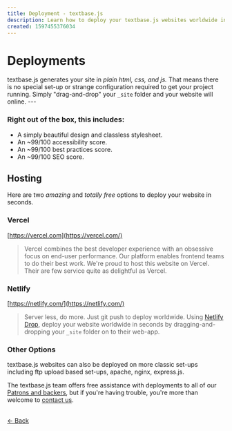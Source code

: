 ```yaml
---
title: Deployment - textbase.js
description: Learn how to deploy your textbase.js websites worldwide in minutes with these amazing tools.
created: 1597455376034
---
```


# Deployments

textbase.js generates your site in _plain html, css, and js._ That means there is no special set-up or strange configuration required to get your project running. Simply "drag-and-drop" your `_site` folder and your website will online. ---

### Right out of the box, this includes:

- A simply beautiful design and classless stylesheet.
- An ~99/100 accessibility score.
- An ~99/100 best practices score.
- An ~99/100 SEO score.

## Hosting

Here are two _amazing_ and _totally free_ options to deploy your website in seconds.

### Vercel

[https://vercel.com](https://vercel.com/)

> Vercel combines the best developer experience with an obsessive focus on end-user performance.
> Our platform enables frontend teams to do their best work.
> We're proud to host this website on Vercel. Their are few service quite as delightful as Vercel.

### Netlify

[https://netlify.com/](https://netlify.com/)

> Server less, do more. Just git push to deploy worldwide.
> Using [Netlify Drop](https://app.netlify.com/drop), deploy your website worldwide in seconds by dragging-and-dropping your `_site` folder on to their web-app.

### Other Options

textbase.js websites can also be deployed on more classic set-ups including ftp upload based set-ups, apache, nginx, express.js.

The textbase.js team offers free assistance with deployments to all of our [Patrons and backers](/back), but if you're having trouble, you're more than welcome to [contact us](/contact).

<br />[&larr; Back](/docs)
